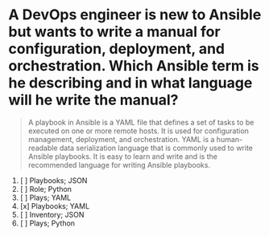 # A DevOps engineer is new to Ansible but wants to write a manual for configuration, deployment, and orchestration. Which Ansible term is he describing and in what language will he write the manual?

> A playbook in Ansible is a YAML file that defines a set of tasks to be executed on one or more remote hosts. It is used for configuration management, deployment, and orchestration. YAML is a human-readable data serialization language that is commonly used to write Ansible playbooks. It is easy to learn and write and is the recommended language for writing Ansible playbooks.

1. [ ] Playbooks; JSON
1. [ ] Role; Python
1. [ ] Plays; YAML
1. [x] Playbooks; YAML
1. [ ] Inventory; JSON
1. [ ] Plays; Python